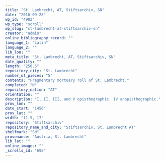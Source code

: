```yaml
---
title: "St. Lambrecht, AT, Stiftsarchiv, SN"
date: "2016-09-28"
wp_id: "4982"
wp_type: "scroll"
wp_slug: "st-lambrecht-at-stiftsarchiv-sn"
creator: "admin"
online_bibliography_record: ""
language_1: "Latin"
language_2: ""
lib_lon: ""
meta_title: "St. Lambrecht, AT, Stiftsarchiv, SN"
date_quality: ""
length: "250.5"
repository_city: "St. Lambrecht"
number_of_pieces: "5"
contents: "Fragmentary mortuary roll of St. Lambrecht."
completed: "N"
repository_nation: "AT"
orientation: ""
description: "I, II, III, and V opisthographic. IV anopisthographic."
prov_lon: ""
date_start: "1456"
prov_lat: ""
width: "11.5, 17"
repository: "Stiftsarchiv"
repository_name_and_city: "Stiftsarchiv, St. Lambrecht AT"
shelfmark: "SN"
provenance: "Austria, St. Lambrecht"
lib_lat: ""
online_images: ""
_scrolls_id: "698"
---
```



